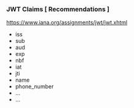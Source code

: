 ### JWT Claims [ Recommendations ]
https://www.iana.org/assignments/jwt/jwt.xhtml

- iss
- sub
- aud
- exp
- nbf
- iat
- jti
- name
- phone_number
- ...
- ...